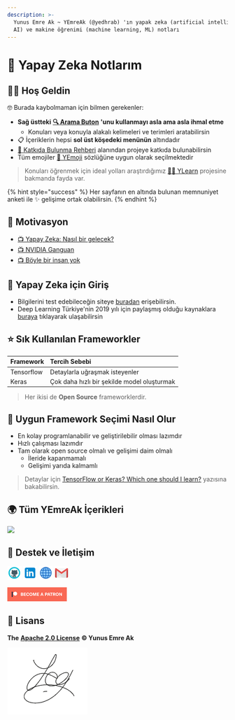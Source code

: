 ```yaml
---
description: >-
  Yunus Emre Ak ~ YEmreAk (@yedhrab) 'ın yapak zeka (artificial intelligence,
  AI) ve makine öğrenimi (machine learning, ML) notları
---
```


# 🧠 Yapay Zeka Notlarım

## 🙋‍♂️ Hoş Geldin

🤓 Burada kaybolmaman için bilmen gerekenler:

* **Sağ üstteki** [**🔍 Arama Buton**](https://iuce.yemreak.com/?q=) **'unu kullanmayı asla ama asla ihmal etme**
  * Konuları veya konuyla alakalı kelimeleri ve terimleri aratabilirsin
* 📋 İçeriklerin hepsi **sol üst köşedeki menünün** altındadır
* [💖 Katkıda Bulunma Rehberi](https://wiki.yemreak.com/contributing) alanından projeye katkıda bulunabilirsin
* Tüm emojiler [🚀 YEmoji](https://learn.yemreak.com/yonetim/yemoji) sözlüğüne uygun olarak seçilmektedir

> Konuları öğrenmek için ideal yolları araştırdığımız [👨‍🏫 YLearn](https://learn.yemreak.com/) projesine bakmanda fayda var.

{% hint style="success" %}
Her sayfanın en altında bulunan memnuniyet anketi ile ✨ gelişime ortak olabilirsin.
{% endhint %}

## 🚀 Motivasyon

* [📺 Yapay Zeka: Nasıl bir gelecek?](https://www.youtube.com/watch?v=qh2ESbatq68)
* [📺 NVIDIA Ganguan](https://www.youtube.com/watch?v=1iMmenHFdCE)
* [📺 Böyle bir insan yok](https://youtu.be/N4m_xt4vFwY)

## 🚶‍ Yapay Zeka için Giriş

* Bilgilerini test edebileceğin siteye [buradan](https://www.hackerrank.com/domains/ai) erişebilirsin.
* Deep Learning Türkiye'nin 2019 yılı için paylaşmış olduğu kaynaklara [buraya](https://medium.com/deep-learning-turkiye/2019-yapay-zeka-e%C4%9Fitim-ve-uygulama-program%C4%B1-add138988809) tıklayarak ulaşabilirsin

## ⭐ Sık Kullanılan Frameworkler

| Framework | Tercih Sebebi |
| :--- | :--- |
| Tensorflow | Detaylarla uğraşmak isteyenler |
| Keras | Çok daha hızlı bir şekilde model oluşturmak |

> Her ikisi de **Open Source** frameworklerdir.

## 🤔 Uygun Framework Seçimi Nasıl Olur

* En kolay programlanabilir ve geliştirilebilir olması lazımdır
* Hızlı çalışması lazımdır
* Tam olarak open source olmalı ve gelişimi daim olmalı
  * İleride kapanmamalı
  * Gelişimi yarıda kalmamlı

> Detaylar için [TensorFlow or Keras? Which one should I learn?](https://medium.com/implodinggradients/tensorflow-or-keras-which-one-should-i-learn-5dd7fa3f9ca0) yazısına bakabilirsin.

## 🌍 Tüm YEmreAk İçerikleri

![](https://drive.google.com/uc?id=1LZoJzZyY_uYbl3zCxk6ZtZPaDiMHglMv)


## 💖 Destek ve İletişim

​[​![Github](.gitbook/assets/github_32px.png)​](https://github.com/yedhrab) [​![LinkedIn](.gitbook/assets/linkedin_32px.png)​](https://www.linkedin.com/in/yemreak/) [​![Website](.gitbook/assets/geography_32px.png)​](https://yemreak.com/) [​![Mail](.gitbook/assets/gmail_32px.png)​](mailto:yemreak.com@gmail.com?subject=YArtificialIntelligent%20%7C%20GitHub)​

​[​![Patreon](.gitbook/assets/become_a_patron_32px.png)](https://www.patreon.com/yemreak/)

## 🔏 Lisans

**The** [**Apache 2.0 License**](https://choosealicense.com/licenses/apache-2.0/) **©️ Yunus Emre Ak**

![YEmreAk](.gitbook/assets/ysigniture-trans.png)
